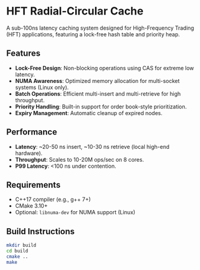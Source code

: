 # HFT Radial-Circular Cache

A sub-100ns latency caching system designed for High-Frequency Trading (HFT) applications, featuring a lock-free hash table and priority heap.

## Features
- **Lock-Free Design**: Non-blocking operations using CAS for extreme low latency.
- **NUMA Awareness**: Optimized memory allocation for multi-socket systems (Linux only).
- **Batch Operations**: Efficient multi-insert and multi-retrieve for high throughput.
- **Priority Handling**: Built-in support for order book-style prioritization.
- **Expiry Management**: Automatic cleanup of expired nodes.

## Performance
- **Latency**: ~20-50 ns insert, ~10-30 ns retrieve (local high-end hardware).
- **Throughput**: Scales to 10-20M ops/sec on 8 cores.
- **P99 Latency**: <100 ns under contention.

## Requirements
- C++17 compiler (e.g., g++ 7+)
- CMake 3.10+
- Optional: `libnuma-dev` for NUMA support (Linux)

## Build Instructions
```bash
mkdir build
cd build
cmake ..
make